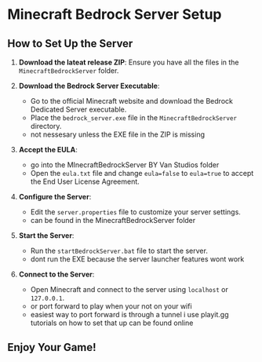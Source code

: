# Minecraft Bedrock Server Setup

## How to Set Up the Server

1. **Download the lateat release ZIP**: Ensure you have all the files in the `MinecraftBedrockServer` folder.

2. **Download the Bedrock Server Executable**:
   - Go to the official Minecraft website and download the Bedrock Dedicated Server executable.
   - Place the `bedrock_server.exe` file in the `MinecraftBedrockServer` directory.
   - not nessesary unless the EXE file in the ZIP is missing

3. **Accept the EULA**:
   - go into the MInecraftBedrockServer BY Van Studios folder 
   - Open the `eula.txt` file and change `eula=false` to `eula=true` to accept the End User License Agreement.

5. **Configure the Server**:
   - Edit the `server.properties` file to customize your server settings.
   - can be found in the MinecraftBedrockServer folder
     
6. **Start the Server**:
   - Run the `startBedrockServer.bat` file to start the server.
   - dont run the EXE because the server launcher features wont work

7. **Connect to the Server**:
   - Open Minecraft and connect to the server using `localhost` or `127.0.0.1`.
   - or port forward to play when your not on your wifi
   - easiest way to port forward is through a tunnel i use playit.gg tutorials on how to set that up can be found online

  
## Enjoy Your Game!
